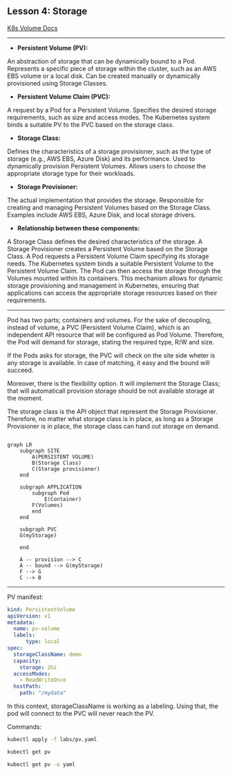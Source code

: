 ## Lesson 4: Storage

[K8s Volume Docs](https://kubernetes.io/docs/concepts/storage/persistent-volumes/)

--------------------------------------
- <b>Persistent Volume (PV):</b>

An abstraction of storage that can be dynamically bound to a Pod.
Represents a specific piece of storage within the cluster, such as an AWS EBS volume or a local disk.
Can be created manually or dynamically provisioned using Storage Classes.

- <b>Persistent Volume Claim (PVC):</b>

A request by a Pod for a Persistent Volume.
Specifies the desired storage requirements, such as size and access modes.
The Kubernetes system binds a suitable PV to the PVC based on the storage class.

- <b>Storage Class:</b>
  
Defines the characteristics of a storage provisioner, such as the type of storage (e.g., AWS EBS, Azure Disk) and its performance.
Used to dynamically provision Persistent Volumes.
Allows users to choose the appropriate storage type for their workloads.

- <b>Storage Provisioner:</b>
  
The actual implementation that provides the storage.
Responsible for creating and managing Persistent Volumes based on the Storage Class.
Examples include AWS EBS, Azure Disk, and local storage drivers.

- <b> Relationship between these components:</b>

A Storage Class defines the desired characteristics of the storage.
A Storage Provisioner creates a Persistent Volume based on the Storage Class.
A Pod requests a Persistent Volume Claim specifying its storage needs.
The Kubernetes system binds a suitable Persistent Volume to the Persistent Volume Claim.
The Pod can then access the storage through the Volumes mounted within its containers.
This mechanism allows for dynamic storage provisioning and management in Kubernetes, ensuring that applications can access the appropriate storage resources based on their requirements.


--------------------------------------



Pod has two parts; containers and volumes. For the sake of decoupling, instead of volume, a PVC (Persistent Volume Claim), which is an independent API resource that will be configured as Pod Volume. Therefore, the Pod will demand for storage, stating the required type, R/W and size.

If the Pods asks for storage, the PVC will check on the site side wheter is any storage is available. In case of matching, it easy and the bound will succeed.

Moreover, there is the flexibility option. It will implement the Storage Class; that will automaticall provision storage should be not available storage at the moment.

The storage class is the API object that represent the Storage Provisioner. Therefore, no matter what storage class is in place, as long as a Storage Provisioner is in place, the storage class can hand out storage on demand.

```mermaid

graph LR
    subgraph SITE
        A(PERSISTENT VOLUME)
        B(Storage Class)
        C(Storage provisioner)
    end

    subgraph APPLICATION
        subgraph Pod
            E(Container)
        F(Volumes)
        end
    end

    subgraph PVC
    G(myStorage)
    
    end
    
    A -- provision --> C
    A -- bound --> G(myStorage)
    F --> G
    C --> B
```

---------------------------------

PV manifest:
```YAML
kind: PersistentVolume
apiVersion: v1
metadata:
  name: pv-volume
  labels:
      type: local
spec:
  storageClassName: demo
  capacity:
    storage: 2Gi
  accessModes:
    - ReadWriteOnce
  hostPath:
    path: "/mydata"
```

In this context, storageClassName is working as a labeling. Using that, the pod will connect to the PVC will never reach the PV.

Commands:

```bash
kubectl apply -f labs/pv.yaml
```

```bash
kubectl get pv
```
```bash
kubectl get pv -o yaml
```